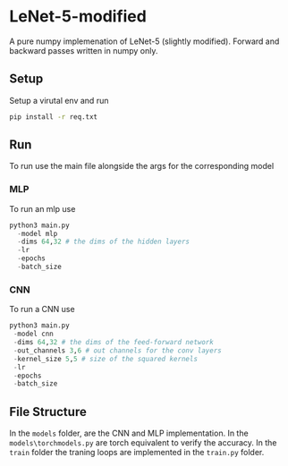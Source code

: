 # LeNet-5-modified

A pure numpy implemenation of LeNet-5 (slightly modified). Forward and backward passes written in numpy only.

## Setup

Setup a virutal env and run
``` bash
pip install -r req.txt
```

## Run

To run use the main file alongside the args for the corresponding model

### MLP

To run an mlp use

```python
python3 main.py
  -model mlp
  -dims 64,32 # the dims of the hidden layers
  -lr
  -epochs
  -batch_size
```

### CNN

To run a CNN use

```python
python3 main.py
 -model cnn
 -dims 64,32 # the dims of the feed-forward network
 -out_channels 3,6 # out channels for the conv layers
 -kernel_size 5,5 # size of the squared kernels
 -lr
 -epochs
 -batch_size

```

## File Structure

In the ``` models ``` folder, are the CNN and MLP implementation. In the ```models\torchmodels.py``` are torch equivalent to verify the accuracy. In the ```train``` folder the traning loops are implemented in the ```train.py``` folder.